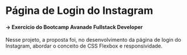 # Página de Login do Instagram

#### -> Exercício do Bootcamp Avanade Fullstack Developer

Nesse projeto, a proposta foi, no desenvolvimento da página de login do Instagram, abordar o conceito de CSS Flexbox e responsividade.
